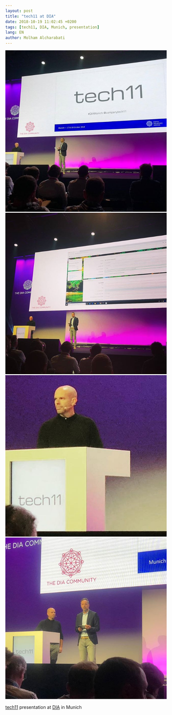 ```yaml
---
layout: post
title: "tech11 at DIA" 
date: 2018-10-19 11:02:45 +0200 
tags: [tech11, DIA, Munich, presentation] 
lang: EN 
author: Molham Alcharabati 
---
```

![tech11 at DIA](/assets/tech11-at-dia/42653035_2260964304126796_5338708966001462836_n.jpg)
![tech11 at DIA](/assets/tech11-at-dia/43693419_2197978043805392_4161263927383412800_n.jpg)
![tech11 at DIA](/assets/tech11-at-dia/43914788_259571151410744_3762465582532933632_n.jpg)
![tech11 at DIA](/assets/tech11-at-dia/43985267_342965513124568_1624870588955474690_n.jpg)

[tech11] presentation at [DIA] in Munich 

[tech11]: https://tech11.com/en/
[DIA]: http://www.digitalinsuranceagenda.com/dia-munich-2018/

